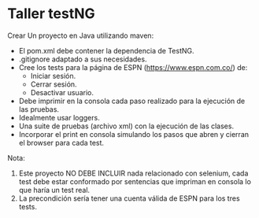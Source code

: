 # Taller testNG

Crear Un proyecto en Java utilizando maven:

- El pom.xml debe contener la dependencia de TestNG.
- .gitignore adaptado a sus necesidades.
- Cree los tests para la página de ESPN (https://www.espn.com.co/) de:
    * Iniciar sesión.
    * Cerrar sesión.
    * Desactivar usuario.
- Debe imprimir en la consola cada paso realizado para la ejecución de las pruebas.
- Idealmente usar loggers.
- Una suite de pruebas (archivo xml) con la ejecución de las clases.
- Incorporar el print en consola simulando los pasos que abren y cierran el browser para cada test.

Nota:
1. Este proyecto NO DEBE INCLUIR nada relacionado con selenium, cada test debe estar conformado por sentencias que impriman en consola lo que haría un test real.
2. La precondición sería tener una cuenta válida de ESPN para los tres tests.